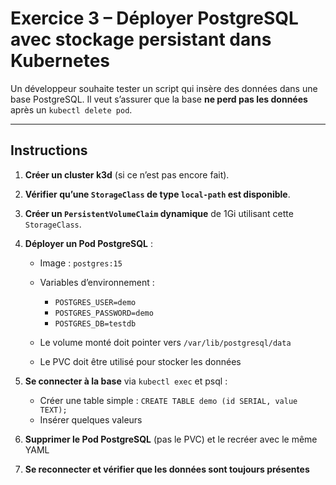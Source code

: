 # Exercice 3 – Déployer PostgreSQL avec stockage persistant dans Kubernetes


Un développeur souhaite tester un script qui insère des données dans une base PostgreSQL. Il veut s’assurer que la base **ne perd pas les données** après un `kubectl delete pod`.

---

## Instructions

1. **Créer un cluster k3d** (si ce n’est pas encore fait).

2. **Vérifier qu’une `StorageClass` de type `local-path` est disponible**.

3. **Créer un `PersistentVolumeClaim` dynamique** de 1Gi utilisant cette `StorageClass`.

4. **Déployer un Pod PostgreSQL** :

   * Image : `postgres:15`
   * Variables d’environnement :

     * `POSTGRES_USER=demo`
     * `POSTGRES_PASSWORD=demo`
     * `POSTGRES_DB=testdb`
   * Le volume monté doit pointer vers `/var/lib/postgresql/data`
   * Le PVC doit être utilisé pour stocker les données

5. **Se connecter à la base** via `kubectl exec` et psql :

   * Créer une table simple : `CREATE TABLE demo (id SERIAL, value TEXT);`
   * Insérer quelques valeurs

6. **Supprimer le Pod PostgreSQL** (pas le PVC) et le recréer avec le même YAML

7. **Se reconnecter et vérifier que les données sont toujours présentes**

